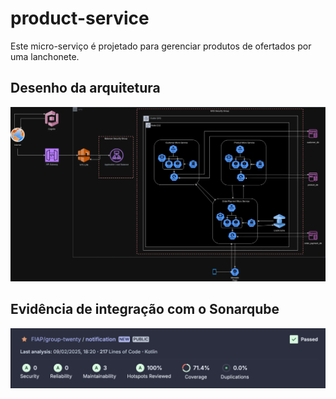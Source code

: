 # product-service

Este micro-serviço é projetado para gerenciar produtos de ofertados por uma lanchonete.

## Desenho da arquitetura

<img src="/arquitetura.png">

## Evidência de integração com o Sonarqube
<img src="/sonarqube-notification.png">